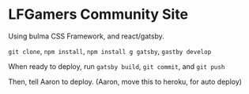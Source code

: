 # LFGamers Community Site

Using bulma CSS Framework, and react/gatsby.

`git clone`, `npm install`, `npm install g gatsby`, `gastby develop`

When ready to deploy, run `gatsby build`, `git commit`, and `git push`

Then, tell Aaron to deploy. (Aaron, move this to heroku, for auto deploy)
